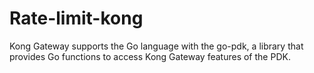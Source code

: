 # Rate-limit-kong
Kong Gateway supports the Go language with the go-pdk, a library that provides Go functions to access Kong Gateway features of the PDK. <br>
